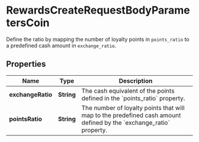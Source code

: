 

# RewardsCreateRequestBodyParametersCoin

Define the ratio by mapping the number of loyalty points in `points_ratio` to a predefined cash amount in `exchange_ratio`.

## Properties

| Name | Type | Description |
|------------ | ------------- | ------------- |
|**exchangeRatio** | **String** | The cash equivalent of the points defined in the &#x60;points_ratio&#x60; property. |
|**pointsRatio** | **String** | The number of loyalty points that will map to the predefined cash amount defined by the &#x60;exchange_ratio&#x60; property. |



